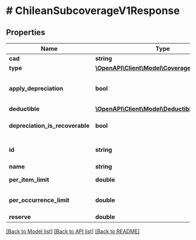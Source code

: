 # # ChileanSubcoverageV1Response

## Properties

Name | Type | Description | Notes
------------ | ------------- | ------------- | -------------
**cad** | **string** | The CAD | [optional]
**type** | [**\OpenAPI\Client\Model\CoverageType**](CoverageType.md) |  | [optional]
**apply_depreciation** | **bool** | Does coverage apply depreciation |
**deductible** | [**\OpenAPI\Client\Model\DeductibleV1Response**](DeductibleV1Response.md) |  | [optional]
**depreciation_is_recoverable** | **bool** | Is depreciation recoverable | [optional]
**id** | **string** | The coverage or sublimit id |
**name** | **string** | The name |
**per_item_limit** | **double** | The per item limit | [optional]
**per_occurrence_limit** | **double** | The per occurrence limit | [optional]
**reserve** | **double** | The reserve | [optional]

[[Back to Model list]](../../README.md#models) [[Back to API list]](../../README.md#endpoints) [[Back to README]](../../README.md)
